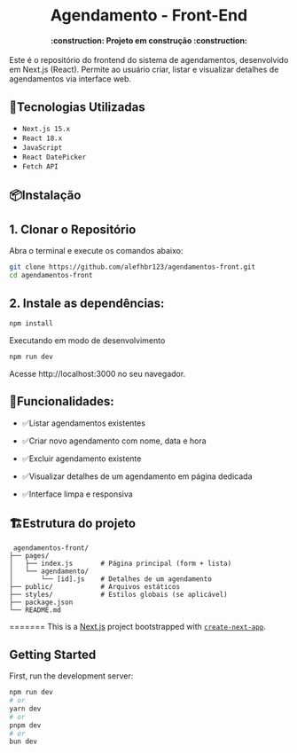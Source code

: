 <h1 align="center">
Agendamento - Front-End
</h1>

<h4 align="center"> 
    :construction:  Projeto em construção  :construction:
</h4>

Este é o repositório do frontend do sistema de agendamentos, desenvolvido em Next.js (React). Permite ao usuário criar, listar e visualizar detalhes de agendamentos via interface web.

## 🚀Tecnologias Utilizadas
- ``Next.js 15.x``
- ``React 18.x``
- ``JavaScript``
- ``React DatePicker``
- ``Fetch API``

## 📦​Instalação
## 1. Clonar o Repositório

Abra o terminal e execute os comandos abaixo:

```bash
git clone https://github.com/alefhbr123/agendamentos-front.git
cd agendamentos-front
```
## 2. Instale as dependências:
```bash
npm install
```
Executando em modo de desenvolvimento
```bash
npm run dev
```

Acesse http://localhost:3000 no seu navegador.


## 🔗Funcionalidades:
- ✅Listar agendamentos existentes

- ✅Criar novo agendamento com nome, data e hora

- ✅Excluir agendamento existente

- ✅Visualizar detalhes de um agendamento em página dedicada

- ✅Interface limpa e responsiva

## 🏗Estrutura do projeto
```text
 agendamentos-front/
├── pages/
│   ├── index.js       # Página principal (form + lista)
│   └── agendamento/
│       └── [id].js    # Detalhes de um agendamento
├── public/            # Arquivos estáticos
├── styles/            # Estilos globais (se aplicável)
├── package.json
└── README.md

```
=======
This is a [Next.js](https://nextjs.org) project bootstrapped with [`create-next-app`](https://nextjs.org/docs/pages/api-reference/create-next-app).

## Getting Started

First, run the development server:

```bash
npm run dev
# or
yarn dev
# or
pnpm dev
# or
bun dev
```

